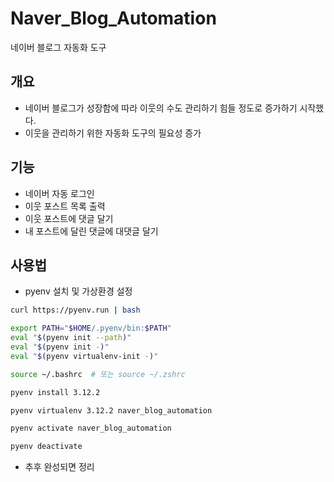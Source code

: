 # Naver_Blog_Automation
네이버 블로그 자동화 도구
## 개요
- 네이버 블로그가 성장함에 따라 이웃의 수도 관리하기 힘들 정도로 증가하기 시작했다.
- 이웃을 관리하기 위한 자동화 도구의 필요성 증가
##  기능
- 네이버 자동 로그인
- 이웃 포스트 목록 출력
- 이웃 포스트에 댓글 달기
- 내 포스트에 달린 댓글에 대댓글 달기
## 사용법
- pyenv 설치 및 가상환경 설정
```bash
curl https://pyenv.run | bash

export PATH="$HOME/.pyenv/bin:$PATH"
eval "$(pyenv init --path)"
eval "$(pyenv init -)"
eval "$(pyenv virtualenv-init -)"

source ~/.bashrc  # 또는 source ~/.zshrc

pyenv install 3.12.2

pyenv virtualenv 3.12.2 naver_blog_automation

pyenv activate naver_blog_automation

pyenv deactivate
```
- 추후 완성되면 정리
